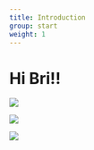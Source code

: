 ```yaml
---
title: Introduction
group: start
weight: 1
---
```

# Hi Bri!!

![](img/operations.png)

![](img/hugo.svg)

![](img/office.png)